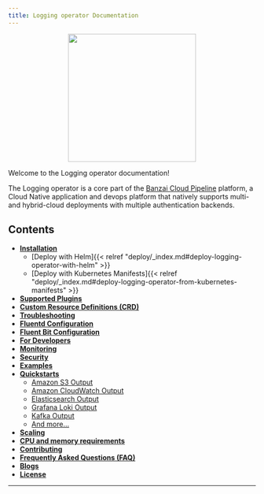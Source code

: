 ```yaml
---
title: Logging operator Documentation
---
```


<p align="center"><img src="../img/lo.svg" width="260"></p>
<p align="center">

Welcome to the Logging operator documentation!

The Logging operator is a core part of the [Banzai Cloud Pipeline](https://banzaicloud.com/products/pipeline/) platform, a Cloud Native application and devops platform that natively supports multi- and hybrid-cloud deployments with multiple authentication backends.

## Contents
- **[Installation](../deploy/README/)**
  - [Deploy with Helm]{{< relref "deploy/_index.md#deploy-logging-operator-with-helm" >}}
  - [Deploy with Kubernetes Manifests]{{< relref "deploy/_index.md#deploy-logging-operator-from-kubernetes-manifests" >}}
- **[Supported Plugins](../plugins/Readme/)**
- **[Custom Resource Definitions (CRD)](../crds/)**
- **[Troubleshooting](../troubleshooting/)**
- **[Fluentd Configuration](./crds.md#fluentd-spec)**
- **[Fluent Bit Configuration](../fluentbit/)**
- **[For Developers](../developers/)**
- **[Monitoring](../logging-operator-monitoring/)**
- **[Security](../security/README/)**
- **[Examples](./examples)**
- **[Quickstarts](./quickstarts)**
  - [Amazon S3 Output](quickstarts/example-s3.md)
  - [Amazon CloudWatch Output](quickstarts/cloudwatch-nginx.md)
  - [Elasticsearch Output](quickstarts/es-nginx.md)
  - [Grafana Loki Output](quickstarts/loki-nginx.md)
  - [Kafka Output](quickstarts/kafka-nginx.md)
  - [And more...](./quickstarts)
- **[Scaling](../scaling/)**
- **[CPU and memory requirements](../requirements/)**
- **[Contributing](../README.md#contributing)**
- **[Frequently Asked Questions (FAQ)](../faq/)**
- **[Blogs](../blogs/)**
- **[License](../license/)**
---
